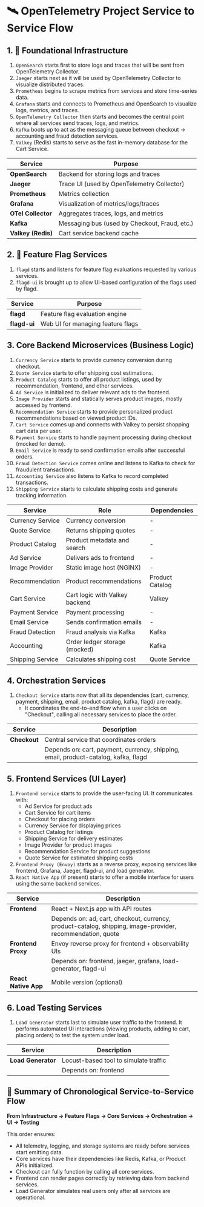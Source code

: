 # 🛰️ OpenTelemetry Project Service to Service Flow

## 1. 🧱 Foundational Infrastructure 
1. `OpenSearch` starts first to store logs and traces that will be sent from OpenTelemetry Collector.
2. `Jaeger` starts next as it will be used by OpenTelemetry Collector to visualize distributed traces.
3. `Prometheus` begins to scrape metrics from services and store time-series data.
4. `Grafana` starts and connects to Prometheus and OpenSearch to visualize logs, metrics, and traces.
5. `OpenTelemetry Collector` then starts and becomes the central point where all services send traces, logs, and metrics.
6. `Kafka` boots up to act as the messaging queue between checkout → accounting and fraud detection services.
7. `Valkey` (Redis) starts to serve as the fast in-memory database for the Cart Service.

| Service         | Purpose                                      |
|----------------|----------------------------------------------|
| **OpenSearch**  | Backend for storing logs and traces          |
| **Jaeger**      | Trace UI (used by OpenTelemetry Collector)   |
| **Prometheus**  | Metrics collection                           |
| **Grafana**     | Visualization of metrics/logs/traces         |
| **OTel Collector** | Aggregates traces, logs, and metrics       |
| **Kafka**       | Messaging bus (used by Checkout, Fraud, etc.)|
| **Valkey (Redis)** | Cart service backend cache                |


## 2. 🚩 Feature Flag Services

1. `flagd` starts and listens for feature flag evaluations requested by various services.
2. `flagd-ui` is brought up to allow UI-based configuration of the flags used by flagd.

| Service     | Purpose                             |
|-------------|-------------------------------------|
| **flagd**   | Feature flag evaluation engine      |
| **flagd-ui**| Web UI for managing feature flags   |



## 3. Core Backend Microservices (Business Logic)

1. `Currency Service` starts to provide currency conversion during checkout.
2. `Quote Service` starts to offer shipping cost estimations.
3. `Product Catalog` starts to offer all product listings, used by recommendation, frontend, and other services.
4. `Ad Service` is initialized to deliver relevant ads to the frontend.
5. `Image Provider` starts and statically serves product images, mostly accessed by frontend.
6. `Recommendation Service` starts to provide personalized product recommendations based on viewed product IDs.
7. `Cart Service` comes up and connects with Valkey to persist shopping cart data per user.
8. `Payment Service` starts to handle payment processing during checkout (mocked for demo).
9. `Email Service` is ready to send confirmation emails after successful orders.
10. `Fraud Detection Service` comes online and listens to Kafka to check for fraudulent transactions.
11. `Accounting Service` also listens to Kafka to record completed transactions.
12. `Shipping Service` starts to calculate shipping costs and generate tracking information.

| Service             | Role                                       | Dependencies    |
|---------------------|--------------------------------------------|-----------------|
| Currency Service     | Currency conversion                        | -               |
| Quote Service        | Returns shipping quotes                    | -               |
| Product Catalog      | Product metadata and search                | -               |
| Ad Service           | Delivers ads to frontend                   | -               |
| Image Provider       | Static image host (NGINX)                  | -               |
| Recommendation       | Product recommendations                    | Product Catalog |
| Cart Service         | Cart logic with Valkey backend             | Valkey          |
| Payment Service      | Payment processing                         | -               |
| Email Service        | Sends confirmation emails                  | -               |
| Fraud Detection      | Fraud analysis via Kafka                   | Kafka           |
| Accounting           | Order ledger storage (mocked)              | Kafka           |
| Shipping Service     | Calculates shipping cost                   | Quote Service   |



## 4. Orchestration Services

1. `Checkout Service` starts now that all its dependencies (cart, currency, payment, shipping, email, product catalog, kafka, flagd) are ready.
   - It coordinates the end-to-end flow when a user clicks on "Checkout", calling all necessary services to place the order.

| Service          | Description                                  |
|------------------|----------------------------------------------|
| **Checkout**     | Central service that coordinates orders       |
|                  | Depends on: cart, payment, currency, shipping, email, product-catalog, kafka, flagd |



## 5. Frontend Services (UI Layer)

1. `Frontend service` starts to provide the user-facing UI. It communicates with:
   - Ad Service for product ads
   - Cart Service for cart items
   - Checkout for placing orders
   - Currency Service for displaying prices
   - Product Catalog for listings
   - Shipping Service for delivery estimates
   - Image Provider for product images
   - Recommendation Service for product suggestions
   - Quote Service for estimated shipping costs
2. `Frontend Proxy (Envoy)` starts as a reverse proxy, exposing services like frontend, Grafana, Jaeger, flagd-ui, and load generator.
3. `React Native App` (if present) starts to offer a mobile interface for users using the same backend services.

| Service           | Description                                 |
|-------------------|---------------------------------------------|
| **Frontend**      | React + Next.js app with API routes         |
|                   | Depends on: ad, cart, checkout, currency, product-catalog, shipping, image-provider, recommendation, quote |
| **Frontend Proxy**| Envoy reverse proxy for frontend + observability UIs |
|                   | Depends on: frontend, jaeger, grafana, load-generator, flagd-ui |
| **React Native App** | Mobile version (optional)                |



## 6. Load Testing Services

1. `Load Generator` starts last to simulate user traffic to the frontend.
   It performs automated UI interactions (viewing products, adding to cart, placing orders) to test the system under load.

| Service           | Description                                 |
|-------------------|---------------------------------------------|
| **Load Generator**| Locust-based tool to simulate traffic       |
|                   | Depends on: frontend                        |


## 🧭 Summary of Chronological Service-to-Service Flow

**From Infrastructure → Feature Flags → Core Services → Orchestration → UI → Testing**

This order ensures:

- All telemetry, logging, and storage systems are ready before services start emitting data.
- Core services have their dependencies like Redis, Kafka, or Product APIs initialized.
- Checkout can fully function by calling all core services.
- Frontend can render pages correctly by retrieving data from backend services.
- Load Generator simulates real users only after all services are operational.



